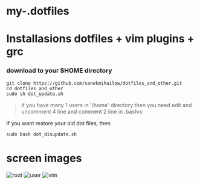 # my-.dotfiles

# Installasions dotfiles + vim plugins + grc

### download to your $HOME directory
```nginx
git clone https://github.com/sanekmihailow/dotfiles_and_other.git
cd dotfiles_and_other
sudo sh dot_update.sh
```
> if you have many 1 users in '/home' directory then you need edit and uncomment 4 line and comment 2 line in .bashrc

If you want restore your old dot files, then
```nginx
sudo bash dot_disupdate.sh
```

# screen images

![root](https://github.com/sanekmihailow/my-.dotfiles/blob/master/screenshots/root%20PS1_.png)
![user](https://github.com/sanekmihailow/my-.dotfiles/blob/master/screenshots/user%20PS1_.png)
![vim](https://github.com/sanekmihailow/my-.dotfiles/blob/master/screenshots/vim.png)
